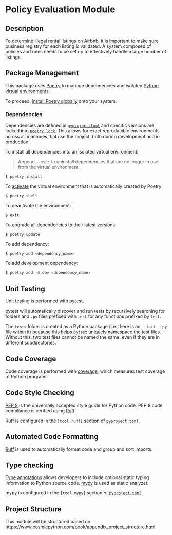 # Policy Evaluation Module

## Description

To determine illegal rental listings on Airbnb, it is important to make sure business registry for each listing is validated. A system composed of policies and rules needs to be set up to effectively handle a large number of listings. 

## Package Management

This package uses [Poetry](https://python-poetry.org/) to manage dependencies and
isolated [Python virtual environments](https://docs.python.org/3/library/venv.html).

To proceed,
[install Poetry globally](https://python-poetry.org/docs/#installation)
onto your system.

### Dependencies

Dependencies are defined in [`pyproject.toml`](./pyproject.toml) and specific versions are locked
into [`poetry.lock`](./poetry.lock). This allows for exact reproducible environments across
all machines that use the project, both during development and in production.

To install all dependencies into an isolated virtual environment:

> Append `--sync` to uninstall dependencies that are no longer in use from the virtual environment.

```bash
$ poetry install
```

To [activate](https://python-poetry.org/docs/basic-usage#activating-the-virtual-environment) the
virtual environment that is automatically created by Poetry:

```bash
$ poetry shell
```

To deactivate the environment:

```bash
$ exit
```

To upgrade all dependencies to their latest versions:

```bash
$ poetry update
```

To add dependency:

```bash
$ poetry add <dependency_name>
```

To add development dependency:
```bash
$ poetry add -G dev <dependency_name>
```

## Unit Testing

Unit testing is performed with [pytest](https://pytest.org/).

pytest will automatically discover and run tests by recursively searching for folders and `.py`
files prefixed with `test` for any functions prefixed by `test`.

The `tests` folder is created as a Python package (i.e. there is an `__init__.py` file within it)
because this helps `pytest` uniquely namespace the test files. Without this, two test files cannot
be named the same, even if they are in different subdirectories.

## Code Coverage

Code coverage is performed with [coverage](https://coverage.readthedocs.io/), which measures test coverage of Python programs.


## Code Style Checking

[PEP 8](https://peps.python.org/pep-0008/) is the universally accepted style guide for Python
code. PEP 8 code compliance is verified using [Ruff][Ruff]. 

Ruff is configured in the
`[tool.ruff]` section of [`pyproject.toml`](./pyproject.toml).

[Ruff]: https://github.com/astral-sh/ruff

## Automated Code Formatting

[Ruff][Ruff] is used to automatically format code and group and sort imports.

## Type checking

[Type annotations](https://docs.python.org/3/library/typing.html) allows developers to include
optional static typing information to Python source code. [mypy](http://mypy-lang.org/) is used as static analyzer.

mypy is configured in the
`[tool.mypy]` section of [`pyproject.toml`](./pyproject.toml).

## Project Structure

This module will be structured based on
https://www.cosmicpython.com/book/appendix_project_structure.html
